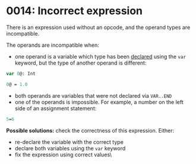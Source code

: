 # 0014: Incorrect expression

There is an expression used without an opcode, and the operand types are incompatible.&#x20;

The operands are incompatible when:

* one operand is a variable which type has been [declared](../../coding/variables.md#declaring-a-variable-type) using the `var` keyword, but the type of another operand is different:

```pascal
var 0@: Int

0@ = 1.0
```

* both operands are variables that were not declared via `VAR..END`
* one of the operands is impossible. For example, a number on the left side of an assignment statement:

```pascal
5=6
```

**Possible solutions:** check the correctness of this expression. Either:

* re-declare the variable with the correct type
* declare both variables using the `var` keyword
* fix the expression using correct values\
